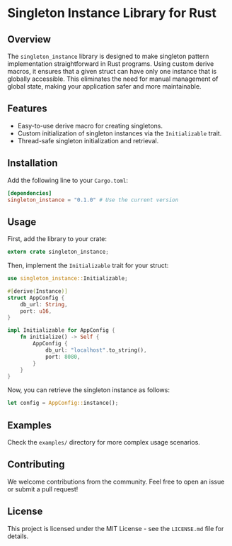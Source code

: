 # Singleton Instance Library for Rust

## Overview

The `singleton_instance` library is designed to make singleton pattern implementation straightforward in Rust programs. Using custom derive macros, it ensures that a given struct can have only one instance that is globally accessible. This eliminates the need for manual management of global state, making your application safer and more maintainable.

## Features

- Easy-to-use derive macro for creating singletons.
- Custom initialization of singleton instances via the `Initializable` trait.
- Thread-safe singleton initialization and retrieval.

## Installation

Add the following line to your `Cargo.toml`:

```toml
[dependencies]
singleton_instance = "0.1.0" # Use the current version
```

## Usage

First, add the library to your crate:

```rust
extern crate singleton_instance;
```

Then, implement the `Initializable` trait for your struct:

```rust
use singleton_instance::Initializable;

#[derive(Instance)]
struct AppConfig {
    db_url: String,
    port: u16,
}

impl Initializable for AppConfig {
    fn initialize() -> Self {
        AppConfig {
            db_url: "localhost".to_string(),
            port: 8080,
        }
    }
}
```

Now, you can retrieve the singleton instance as follows:

```rust
let config = AppConfig::instance();
```

## Examples

Check the `examples/` directory for more complex usage scenarios.

## Contributing

We welcome contributions from the community. Feel free to open an issue or submit a pull request!

## License

This project is licensed under the MIT License - see the `LICENSE.md` file for details.
